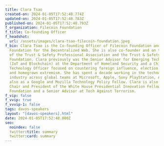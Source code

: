 ```yaml
---
title: Clara Tsao
created-on: 2024-01-05T17:52:48.774Z
updated-on: 2024-01-05T17:52:48.783Z
published-on: 2024-01-05T17:52:48.793Z
f_organization: Filecoin Foundation
f_title: Co-founding Officer
f_headshot:
  url: /assets/images/clara-tsao-filecoin-foundation.jpeg
f_bio: Clara Tsao is the Co-founding Officer of Filecoin Foundation and Filecoin
  Foundation for the Decentralized Web. She is also co-founder and on the board
  of the Trust & Safety Professional Association and the Trust & Safety
  Foundation. Clara previously was the Senior Advisor for Emerging Technology
  (IoT and Blockchain) at the Department of Homeland Security and a Chief
  Technology Officer focused on countering foreign influence, election security,
  and homegrown extremism. She has spent a decade working in the technology
  industry across global teams at Microsoft, Apple, Sony PlayStation, AT&T, and
  also as a Google and Mozilla Technology Policy Fellow. Clara is also the Board
  Chair and President of the White House Presidential Innovation Fellows
  Foundation and a Senior Advisor at Tech Against Terrorism.
f_vip: false
f_vvip: true
f_vvvip-1: false
tags: davos-speakers
layout: "[davos-speakers].html"
date: 2024-01-05T17:52:48.800Z
seo:
  noindex: false
  twitter:title: summary
  twitter:card: summary
---
```

